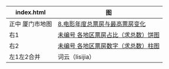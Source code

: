 index.html | 图
---|---
正中 厦门市地图 | [8.电影年度总票房与最高票房变化](https://echarts.baidu.com/examples/editor.html?c=scatter-life-expectancy-timeline)
右1| [未编号 各地区票房占比（求总数）饼图](https://echarts.baidu.com/examples/editor.html?c=pie-legend)
右2| [未编号 各地区票房数字（求总数）柱图](https://echarts.baidu.com/examples/editor.html?c=bar-simple)
左1左2合并|词云（lisijia）
